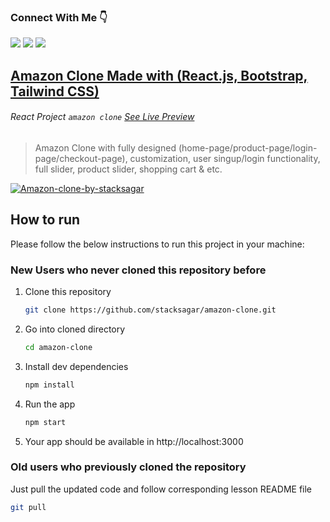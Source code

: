 ### Connect With Me 👇

[![](https://img.shields.io/badge/%20-Linkedin-blue?color=blue&labelColor=blue&logo=linkedin&logoColor=white)](https://www.linkedin.com/in/stacksagar '@stacksagar linkedin profile') [![](https://img.shields.io/badge/%20-Twitter-blue?color=blue&labelColor=blue&logo=twitter&logoColor=white)](https://www.twitter.com/stacksagar '@stacksagar twitter profile') [![](https://img.shields.io/badge/%20-Facebook-blue?color=blue&labelColor=blue&logo=facebook&logoColor=white)](https://www.facebook.com/stacksagar '@stacksagar facebook profile')

## <a href="https://stacksagar.github.io/amazon-clone"> Amazon Clone Made with (React.js, Bootstrap, Tailwind CSS) </a>

###### React Project `amazon clone` [See Live Preview](https://stacksagar.github.io/amazon-clone 'project of @stacksagar')

> Amazon Clone with fully designed (home-page/product-page/login-page/checkout-page), customization, user singup/login functionality, full slider, product slider, shopping cart & etc.
 
 <a href="https://stacksagar.github.io/amazon-clone" >
  <img src="https://i.ibb.co/9NLDZZ6/Amazon-clone-by-stacksagar.png" alt="Amazon-clone-by-stacksagar" border="0">
 </a>

<!-- HOW TO RUN -->

## How to run

Please follow the below instructions to run this project in your machine:

### New Users who never cloned this repository before

1. Clone this repository
   ```sh
   git clone https://github.com/stacksagar/amazon-clone.git
   ```
2. Go into cloned directory
   ```sh
   cd amazon-clone
   ```
3. Install dev dependencies
   ```sh
   npm install
   ``` 
4. Run the app
   ```sh
   npm start
   ```
5. Your app should be available in http://localhost:3000

### Old users who previously cloned the repository

Just pull the updated code and follow corresponding lesson README file

```sh
git pull
```
